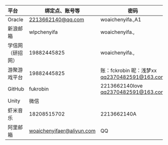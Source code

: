 | 平台             | 绑定点、账号等            | 密码                                               |
| :--------------- | ------------------------- | -------------------------------------------------- |
| Oracle           | 2213662140@qq.com         | woaichenyifa.,A1                                   |
| 新浪邮箱         | wlpchenyifa               | woaichenyifa.,                                     |
| 学信网（研招网） | 19882445825               | woaichenyifa.,                                     |
| 游聚游戏平台     | 19882445825               | 账：fckrobin	昵：浅梦xx	qq2370482591@163.com |
| GitHub           | fukrobin                  | 2213662140love  qq2370482591@163.com               |
| Unity            | 微信                      |                                                    |
| 虾米音乐         | 18208515702               | 2213662140A                                        |
| 阿里邮箱         | woaichenyifaer@aliyun.com | QQ                                                 |


 		
  	
		

​		
